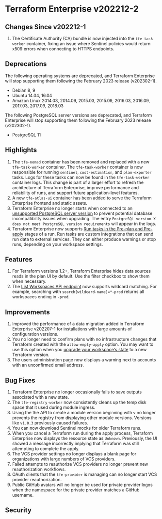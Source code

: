 # Terraform Enterprise v202212-2


## Changes Since v202212-1

1. The Certificate Authority (CA) bundle is now injected into the `tfe-task-worker` container, fixing an issue where Sentinel policies would return x509 errors when connecting to HTTPS endpoints.

## Deprecations

The following operating systems are deprecated, and Terraform Enterprise will stop supporting them following the February 2023 release (v202302-1).

- Debian 8, 9
- Ubuntu 14.04, 16.04
- Amazon Linux 2014.03, 2014.09, 2015.03, 2015.09, 2016.03, 2016.09, 2017.03, 2017.09, 2018.03

The following PostgreSQL server versions are deprecated, and Terraform Enterprise will stop supporting them following the February 2023 release (v202302-1).

- PostgreSQL 11

## Highlights

1. The `tfe-nomad` container has been removed and replaced with a new `tfe-task-worker` container. The `tfe-task-worker` container is now responsible for running `sentinel`, `cost-estimation`, and `plan-exporter` tasks. Logs for these tasks can now be found in the `tfe-task-worker` container logs. This change is part of a larger effort to refresh the architecture of Terraform Enterprise, improve performance and reliability of runs, and support future application-level features.
1. A new `tfe-atlas-ui` container has been added to serve the Terraform Enterprise frontend and static assets.
1. Terraform Enterprise no longer starts when connected to an [unsupported PostgreSQL server version](https://developer.hashicorp.com/terraform/enterprise/requirements/data-storage/postgres-requirements) to prevent potential database incompatibility issues when upgrading. The entry `PostgreSQL version X does not meet PostgreSQL version requirements` will appear in the logs.
1. Terraform Enterprise now supports [Run tasks in the Pre-plan and Pre-apply](https://developer.hashicorp.com/terraform/cloud-docs/workspaces/settings/run-tasks#associating-run-tasks-with-a-workspace) stages of a run. Run tasks are custom integrations that can send run data to external services. They can either produce warnings or stop runs, depending on your workspace settings.

## Features

1. For Terraform versions 1.2+, Terraform Enterprise hides data sources reads in the plan UI by default. Use the filter checkbox to show them when necessary.
1. The [List Workspaces API endpoint](https://developer.hashicorp.com/terraform/enterprise/api-docs/workspaces#list-workspaces) now supports wildcard matching. For example, searching with `search[wildcard-name]=*-prod` returns all workspaces ending in `-prod`.

## Improvements

1. Improved the performance of a data migration added in Terraform Enterprise v202207-1 for installations with large amounts of configuration versions.
1. You no longer need to confirm plans with no infrastructure changes that Terraform created with the `allow-empty-apply` option. You may want to use this option when you [upgrade your workspace's state](https://developer.hashicorp.com/terraform/enterprise/workspaces/state#upgrading-state) to a new Terraform version.
1. The users administration page now displays a warning next to accounts with an unconfirmed email address.

## Bug Fixes

1. Terraform Enterprise no longer occasionally fails to save outputs associated with a new state.
1. The `tfe-registry-worker` now consistently cleans up the temp disk space that it used during module ingress.
1. Using the the API to create a module version beginning with `v` no longer prevents the registry from displaying other module versions. Versions like `v1.0.3` previously caused failures.
1. You can now download Sentinel mocks for older Terraform runs.
1. When you cancel a Terraform run during the apply process, Terraform Enterprise now displays the resource state as `Unknown`. Previously, the UI showed a message incorrectly implying that Terraform was still attempting to complete the apply.
1. The VCS provider settings no longer displays a blank page for organizations with large numbers of VCS providers.
1. Failed attempts to reauthorize VCS providers no longer prevent new reauthorization workflows.
1. OAuth clients that the `tfe-provider` is managing can no longer start VCS provider reauthorization.
1. Public GitHub avatars will no longer be used for private provider logos when the namespace for the private provider matches a GitHub username.

## Security

